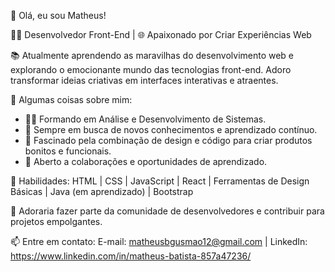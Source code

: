 👋 Olá, eu sou Matheus!

👨‍💻 Desenvolvedor Front-End | 🌐 Apaixonado por Criar Experiências Web

📚 Atualmente aprendendo as maravilhas do desenvolvimento web e explorando o emocionante mundo das tecnologias front-end. Adoro transformar ideias criativas em interfaces interativas e atraentes.

🚀 Algumas coisas sobre mim:
- 👨‍🎓 Formando em Análise e Desenvolvimento de Sistemas.
- 🌱 Sempre em busca de novos conhecimentos e aprendizado contínuo.
- 🎨 Fascinado pela combinação de design e código para criar produtos bonitos e funcionais.
- 🤝 Aberto a colaborações e oportunidades de aprendizado.

💼 Habilidades:
HTML | CSS | JavaScript | React | Ferramentas de Design Básicas | Java (em aprendizado) | Bootstrap

🌟 Adoraria fazer parte da comunidade de desenvolvedores e contribuir para projetos empolgantes.

📫 Entre em contato:
E-mail: matheusbgusmao12@gmail.com | LinkedIn: https://www.linkedin.com/in/matheus-batista-857a47236/
